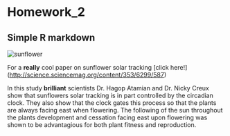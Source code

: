 # Homework_2

## Simple R markdown

![sunflower](https://simple.wikipedia.org/wiki/Sunflower#/media/File:A_sunflower.jpg)

For a **really** cool paper on sunflower solar tracking [click here!] (http://science.sciencemag.org/content/353/6299/587)

In this study **brilliant** scientists Dr. Hagop Atamian and Dr. Nicky Creux show that sunflowers solar tracking is in part controlled by the circadian clock. They also show that the clock gates this process so that the plants are always facing east when flowering. The following of the sun throughout the plants development and cessation facing east upon flowering was shown to be advantagious for both plant fitness and reproduction. 

